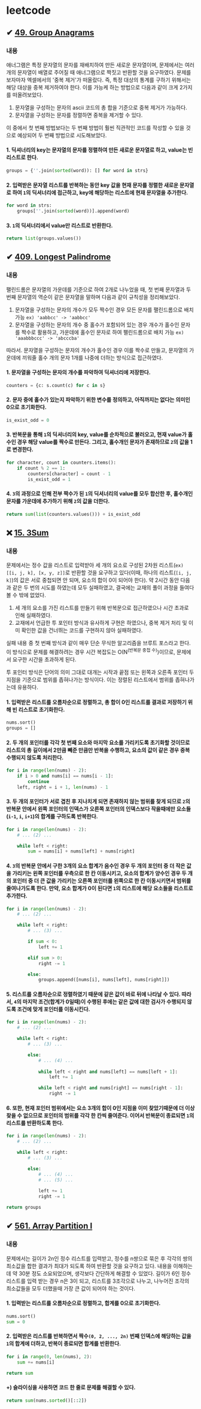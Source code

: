 # leetcode
    
## ✔ [49. Group Anagrams](https://leetcode.com/problems/group-anagrams/)

### 내용

애너그램은 특정 문자열의 문자를 재배치하여 만든 새로운 문자열이며, 문제에서는 여러 개의 문자열이 배열로 주어질 때 애너그램으로 짝짓고 반환할 것을 요구하였다. 문제를 보자마자 엑셀에서의 '중복 제거'가 떠올랐다. 즉, 특정 대상의 통계를 구하기 위해서는 해당 대상을 중복 제거하여야 한다. 이를 가능케 하는 방법으로 다음과 같이 크게 2가지를 떠올려보았다.

1. 문자열을 구성하는 문자의 ascii 코드의 총 합을 기준으로 중복 제거가 가능하다.
2. 문자열을 구성하는 문자를 정렬하면 중복을 제거할 수 있다.

이 중에서 첫 번째 방법보다는 두 번째 방법이 훨씬 직관적인 코드를 작성할 수 있을 것으로 예상되어 두 번째 방법으로 시도해보았다.

#### 1. 딕셔너리의 key는 문자열의 문자를 정렬하여 만든 새로운 문자열로 하고, value는 빈 리스트로 한다.
 
```python
groups = {''.join(sorted(word)): [] for word in strs}
```

#### 2. 입력받은 문자열 리스트를 반복하는 동안 key 값을 현재 문자를 정렬한 새로운 문자열로 하여 `1`의 딕셔너리에 접근하고, key에 해당하는 리스트에 현재 문자열을 추가한다.
   
```python
for word in strs:
    groups[''.join(sorted(word))].append(word)
```

#### 3. `1`의 딕셔너리에서 value만 리스트로 반환한다.

```python
return list(groups.values())
```

## ✔ [409. Longest Palindrome](https://leetcode.com/problems/longest-palindrome/)

### 내용

팰린드롬은 문자열의 가운데를 기준으로 하여 2개로 나누었을 때, 첫 번째 문자열과 두 번째 문자열의 역순이 같은 문자열을 말하며 다음과 같이 규칙성을 정리해보았다.

1. 문자열을 구성하는 문자의 개수가 모두 짝수인 경우 모든 문자를 팰린드롬으로 배치 가능 `ex) 'aabbcc' -> 'aabbcc'`
2. 문자열을 구성하는 문자의 개수 중 홀수가 포함되어 있는 경우 개수가 홀수인 문자를 짝수로 활용하고, 가운데에 홀수인 문자로 하여 팰린드롬으로 배치 가능 `ex) 'aaabbbccc' -> 'abcccba'`

따라서. 문자열을 구성하는 문자의 개수가 홀수인 경우 이를 짝수로 만들고, 문자열의 가운데에 끼워줄 홀수 개의 문자 1개를 나중에 더하는 방식으로 접근하였다.

#### 1. 문자열을 구성하는 문자의 개수를 파악하여 딕셔너리에 저장한다.

```python
counters = {c: s.count(c) for c in s}
```

#### 2. 문자 중에 홀수가 있는지 파악하기 위한 변수를 정의하고, 아직까지는 없다는 의미인 0으로 초기화한다.

```python
is_exist_odd = 0
```

#### 3. 반복문을 통해 `1`의 딕셔너리의 key, value를 순차적으로 불러오고, 현재 value가 홀수인 경우 해당 value를 짝수로 만든다. 그리고, 홀수개인 문자가 존재하므로 `2`의 값을 1로 변경한다.

```python
for character, count in counters.items():
    if count % 2 == 1:
        counters[character] = count - 1
        is_exist_odd = 1
```

#### 4. `3`의 과정으로 인해 전부 짝수가 된 `1`의 딕셔너리의 value를 모두 합산한 후, 홀수개인 문자를 가운데에 추가하기 위해 `2`의 값을 더한다.

```python
return sum(list(counters.values())) + is_exist_odd
```

## ❌ [15. 3Sum](https://leetcode.com/problems/3sum/)

### 내용

문제에서는 정수 값을 리스트로 입력받아 세 개의 요소로 구성된 2차원 리스트(`ex) [[i, j, k], [x, y, z]]`로 반환할 것을 요구하고 있다(이때, 하나의 리스트(`[i, j, k]`)의 값은 서로 중첩되면 안 되며, 요소의 합이 0이 되어야 한다). 약 2시간 동안 다음과 같은 두 번의 시도를 하였는데 모두 실패하였고, 결국에는 교재의 풀이 과정을 들여다볼 수 밖에 없었다.

1. 세 개의 요소를 가진 리스트를 만들기 위해 반복문으로 접근하였으나 시간 초과로 인해 실패하였다.
2. 교재에서 언급한 투 포인터 방식과 유사하게 구현은 하였으나, 중복 제거 처리 및 이미 확인한 값을 건너뛰는 코드를 구현하지 않아 실패하였다.

실패 내용 중 첫 번째 방식과 같이 매우 단순 무식한 알고리즘을 브루트 포스라고 한다. 이 방식으로 문제를 해결하려는 경우 시간 복잡도는 O(N<sup>(반복문 중첩 수)</sup>)이므로, 문제에서 요구한 시간을 초과하게 된다.

투 포인터 방식은 단어의 의미 그대로 대개는 시작과 끝점 또는 왼쪽과 오른족 포인터 두 지점을 기준으로 범위를 좁혀나가는 방식이다. 이는 정렬된 리스트에서 범위를 좁혀나가는데 유용하다.

#### 1. 입력받은 리스트를 오름차순으로 정렬하고, 총 합이 0인 리스트를 결과로 저장하기 위해 빈 리스트로 초기화한다.

```python
nums.sort()
groups = []
```

#### 2. 두 개의 포인터를 각각 첫 번째 요소와 마지막 요소를 가리키도록 초기화할 것이므로 리스트의 총 길이에서 2만큼 빼준 만큼만 반복을 수행하고, 요소의 값이 같은 경우 중복 수행되지 않도록 처리한다.

```python
for i in range(len(nums) - 2):
    if i > 0 and nums[i] == nums[i - 1]:
        continue
    left, right = i + 1, len(nums) - 1
```

#### 3. 두 개의 포인터가 서로 겹친 후 지나치게 되면 존재하지 않는 범위를 찾게 되므로 `2`의 반복문 안에서 왼쪽 포인터의 인덱스가 오른쪽 포인터의 인덱스보다 작을때에만 요소들(`i-1`, `i`, `i+1`)의 합계를 구하도록 반복한다.

```python
for i in range(len(nums) - 2):
    # ... (2) ...

    while left < right:
        sum = nums[i] + nums[left] + nums[right]
```

#### 4. `3`의 반복문 안에서 구한 3개의 요소 합계가 음수인 경우 두 개의 포인터 중 더 작은 값을 가리키는 왼쪽 포인터를 우측으로 한 칸 이동시키고, 요소의 합계가 양수인 경우 두 개의 포인터 중 더 큰 값을 가리키는 오른쪽 포인터를 왼쪽으로 한 칸 이동시키면서 범위를 줄여나가도록 한다. 만약, 요소 합계가 0이 된다면 `1`의 리스트에 해당 요소들을 리스트로 추가한다.

```python
for i in range(len(nums) - 2):
    # ... (2) ...

    while left < right:
        # ... (3) ...

        if sum < 0:
            left += 1

        elif sum > 0:
            right -= 1

        else:
            groups.append([nums[i], nums[left], nums[right]])
```

#### 5. 리스트를 오름차순으로 정렬하였기 때문에 같은 값이 바로 뒤에 나타날 수 있다. 따라서, `4`의 마지막 조건(합계가 0일때)이 수행된 후에는 같은 값에 대한 검사가 수행되지 않도록 조건에 맞게 포인터를 이동시킨다.

```python
for i in range(len(nums) - 2):
    # ... (2) ...

    while left < right:
        # ... (3) ...

        else:
            # ... (4) ...
            
            while left < right and nums[left] == nums[left + 1]:
                left += 1

            while left < right and nums[right] == nums[right - 1]:
                right -= 1
```

#### 6. 또한, 현재 포인터 범위에서는 요소 3개의 합이 0인 지점을 이미 찾았기때문에 더 이상 찾을 수 없으므로 포인터의 범위를 각각 한 칸씩 줄여준다. 이어서 반복문이 종료되면 `1`의 리스트를 반환하도록 한다.

```python
for i in range(len(nums) - 2):
    # ... (2) ...

    while left < right:
        # ... (3) ...

        else:
            # ... (4) ...
            # ... (5) ...
            
            left += 1
            right -= 1

return groups
```

## ✔ [561. Array Partition I](https://leetcode.com/problems/array-partition-i/)

### 내용

문제에서는 길이가 2n인 정수 리스트를 입력받고, 정수를 n쌍으로 묶은 후 각각의 쌍의 최소값을 합한 결과가 최대가 되도록 하여 반환할 것을 요구하고 있다. 내용을 이해하는데 약 30분 정도 소요되었으며, 생각보다 간단하게 해결할 수 있었다. 길이가 6인 정수 리스트를 입력 받는 경우 n은 3이 되고, 리스트를 3조각으로 나누고, 나누어진 조각의 최소값들을 모두 더했을때 가장 큰 값이 되어야 하는 것이다. 

#### 1. 입력받는 리스트를 오름차순으로 정렬하고, 합계를 0으로 초기화한다.

```python
nums.sort()
sum = 0
```

#### 2. 입력받은 리스트를 반복하면서 짝수`(0, 2, ..., 2n)` 번째 인덱스에 해당하는 값을 `1`의 합계에 더하고, 반복이 종료되면 합계를 반환한다.

```python
for i in range(0, len(nums), 2):
    sum += nums[i]

return sum
```

#### +) 슬라이싱을 사용하면 코드 한 줄로 문제를 해결할 수 있다.

```python
return sum(nums.sorted()[::2])
```